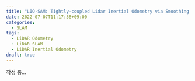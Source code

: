 ```yaml
---
title: "LIO-SAM: Tightly-coupled Lidar Inertial Odometry via Smoothing and Mapping"
date: 2022-07-07T11:17:58+09:00
categories:
  - SLAM
tags:
  - LiDAR Odometry
  - LiDAR SLAM
  - LiDAR Inertial Odometry
draft: true
---
```


작성 중...
